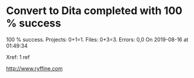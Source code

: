 # Convert to Dita  completed with 100 % success

100 % success. Projects: 0+1=1.  Files: 0+3=3. Errors: 0,0  On 2019-08-16 at 01:49:34

Xref: 1 ref



http://www.ryffine.com
